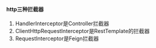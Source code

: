 #### http三种拦截器
1. HandlerInterceptor是Controller拦截器
2. ClientHttpRequestInterceptor是RestTemplate的拦截器
3. RequestInterceptor是Feign拦截器
